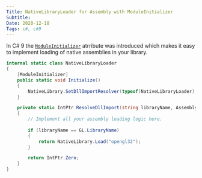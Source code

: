 ```yaml
---
Title: NativeLibraryLoader for Assembly with ModuleInitializer
Subtitle: 
Date: 2020-12-18
Tags: c#, c#9
---
```


In C# 9 the [`ModuleInitializer`](https://docs.microsoft.com/en-us/dotnet/csharp/whats-new/csharp-9#support-for-code-generators)
atrribute was introduced which makes it easy to implement loading of native assemblies in your library.

<!--more-->

```c#
internal static class NativeLibraryLoader
{
    [ModuleInitializer]
    public static void Initialize()
    {
        NativeLibrary.SetDllImportResolver(typeof(NativeLibraryLoader).Assembly, ResolveDllImport);
    }

    private static IntPtr ResolveDllImport(string libraryName, Assembly assembly, DllImportSearchPath? searchPath)
    {
        // Implement all your assembly loading logic here.
        
        if (libraryName == GL.LibraryName)
        {
            return NativeLibrary.Load("opengl32");
        }

        return IntPtr.Zero;
    }
}
```
